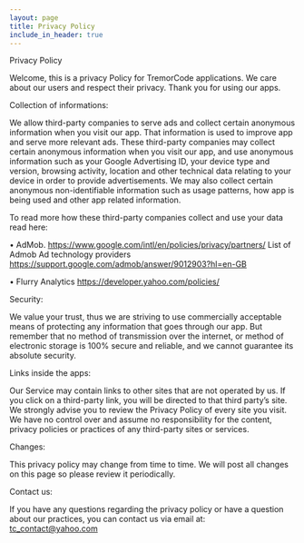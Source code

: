 ```yaml
---
layout: page
title: Privacy Policy
include_in_header: true
---
```


Privacy Policy

Welcome, this is a privacy Policy for TremorCode applications.
We care about our users and respect their privacy.
Thank you for using our apps.

Collection of informations:

We allow third-party companies to serve ads and collect certain anonymous information when you visit our app. That information is used to improve app and serve more relevant ads.
These third-party companies may collect certain anonymous information when you visit our app, and use anonymous information such as your Google Advertising ID, your device type and version, browsing activity, location and other technical data relating to your device in order to provide advertisements. We may also collect certain anonymous non-identifiable information such as usage patterns, how app is being used and other app related information.

To read more how these third-party companies collect and use your data read here:

•	AdMob. 
https://www.google.com/intl/en/policies/privacy/partners/
List of Admob Ad technology providers
https://support.google.com/admob/answer/9012903?hl=en-GB

•	Flurry Analytics 
https://developer.yahoo.com/policies/




Security:

We value your trust, thus we are striving to use commercially acceptable means of protecting any information that goes through our app. But remember that no method of transmission over the internet, or method of electronic storage is 100% secure and reliable, and we cannot guarantee its absolute security.

Links inside the apps:

Our Service may contain links to other sites that are not operated by us. If you click on a third-party link, you will be directed to that third party’s site. We strongly advise you to review the Privacy Policy of every site you visit. We have no control over and assume no responsibility for the content, privacy policies or practices of any third-party sites or services.

Changes:

This privacy policy may change from time to time. We will post all changes on this page so please review it periodically.

Contact us:

If you have any questions regarding the privacy policy or have a question about our practices, you can contact us via email at: tc_contact@yahoo.com
